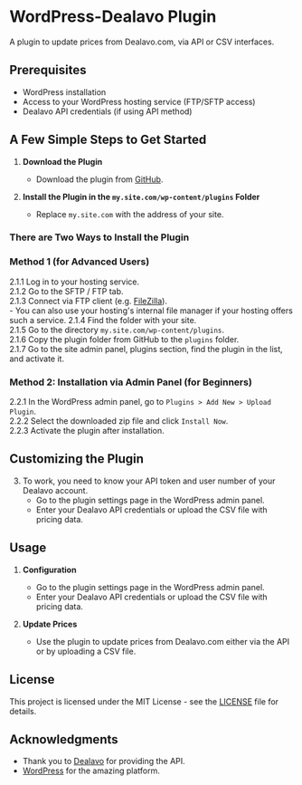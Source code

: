 # WordPress-Dealavo Plugin

A plugin to update prices from Dealavo.com, via API or CSV interfaces.

## Prerequisites

- WordPress installation
- Access to your WordPress hosting service (FTP/SFTP access)
- Dealavo API credentials (if using API method)

## A Few Simple Steps to Get Started

1. **Download the Plugin**
    - Download the plugin from [GitHub](your-plugin-repo-link).

2. **Install the Plugin in the `my.site.com/wp-content/plugins` Folder**
    - Replace `my.site.com` with the address of your site.

### There are Two Ways to Install the Plugin

### Method 1 (for Advanced Users)

2.1.1 Log in to your hosting service.  
2.1.2 Go to the SFTP / FTP tab.  
2.1.3 Connect via FTP client (e.g. [FileZilla](https://filezilla-project.org/)).  
    - You can also use your hosting's internal file manager if your hosting offers such a service.
2.1.4 Find the folder with your site.  
2.1.5 Go to the directory `my.site.com/wp-content/plugins`.  
2.1.6 Copy the plugin folder from GitHub to the `plugins` folder.  
2.1.7 Go to the site admin panel, plugins section, find the plugin in the list, and activate it.

### Method 2: Installation via Admin Panel (for Beginners)

2.2.1 In the WordPress admin panel, go to `Plugins > Add New > Upload Plugin`.  
2.2.2 Select the downloaded zip file and click `Install Now`.  
2.2.3 Activate the plugin after installation.

## Customizing the Plugin

3. To work, you need to know your API token and user number of your Dealavo account.
    - Go to the plugin settings page in the WordPress admin panel.
    - Enter your Dealavo API credentials or upload the CSV file with pricing data.

## Usage

1. **Configuration**
    - Go to the plugin settings page in the WordPress admin panel.
    - Enter your Dealavo API credentials or upload the CSV file with pricing data.

2. **Update Prices**
    - Use the plugin to update prices from Dealavo.com either via the API or by uploading a CSV file.


## License

This project is licensed under the MIT License - see the [LICENSE](LICENSE) file for details.

## Acknowledgments

- Thank you to [Dealavo](https://dealavo.com) for providing the API.
- [WordPress](https://wordpress.org) for the amazing platform.

